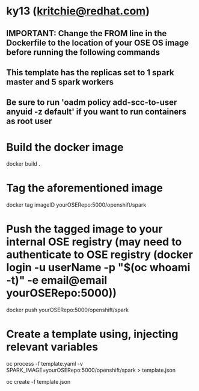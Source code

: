 # ky13 (kritchie@redhat.com)
## IMPORTANT: Change the FROM line in the Dockerfile to the location of your OSE OS image before running the following commands
## This template has the replicas set to 1 spark master and 5 spark workers
## Be sure to run 'oadm policy add-scc-to-user anyuid -z default' if you want to run containers as root user

# Build the docker image
docker build .

# Tag the aforementioned image 
docker tag imageID yourOSERepo:5000/openshift/spark

# Push the tagged image to your internal OSE registry (may need to authenticate to OSE registry (docker login -u userName -p "$(oc whoami -t)" -e email@email yourOSERepo:5000))
docker push yourOSERepo:5000/openshift/spark

# Create a template using, injecting relevant variables
oc process -f template.yaml -v SPARK_IMAGE=yourOSERepo:5000/openshift/spark > template.json

oc create -f template.json 
